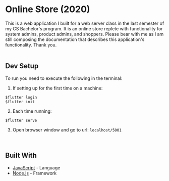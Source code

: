# Online Store (2020)

This is a web application I built for a web server class in the last semester of my CS Bachelor's program. It is an online store replete with functionality for system admins, product admins, and shoppers. Please bear with me as I am still composing the documentation that describes this application's functionality. Thank you.
<br/><br/>

## Dev Setup

To run you need to execute the following in the terminal:

1. If setting up for the first time on a machine:
```
$flutter login
$flutter init
```

2. Each time running:
```
$flutter serve
```

3. Open browser window and go to url: ```localhost/5001```
<br/>

## Built With

* [JavaScript](https://developer.mozilla.org/en-US/docs/Web/JavaScript) - Language
* [Node.js](https://nodejs.org/en/docs/) - Framework
<br/>

